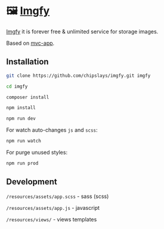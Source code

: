 # 🖼 [Imgfy](https://imgfy.cf/)

[Imgfy](https://imgfy.cf/) it is forever free & unlimited service for storage images.

Based on [mvc-app](https://github.com/chipslays/mvc-app/).

## Installation

```bash
git clone https://github.com/chipslays/imgfy.git imgfy
```

```bash
cd imgfy
```

```bash
composer install
```

```bash
npm install
```

```bash
npm run dev
```

For watch auto-changes `js` and `scss`:

```bash
npm run watch
```

For purge unused styles:

```bash
npm run prod
```

## Development

`/resources/assets/app.scss` - sass (scss)

`/resources/assets/app.js` - javascript

`/resources/views/` - views templates






